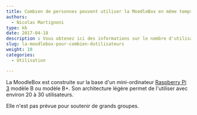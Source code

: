 ```yaml
---
title: Combien de personnes peuvent utiliser la MoodleBox en même temps ?
authors:
  - Nicolas Martignoni
type: kb
date: 2017-04-18
description : Vous obtenez ici des informations sur le nombre d'utilisateurs que la MoodleBox peut accueillir simultanément
slug: la-moodlebox-pour-combien-dutilisateurs
weight: 10
categories:
  - Utilisation

---
```

La MoodleBox est construite sur la base d'un mini-ordinateur [Raspberry Pi 3][1] modèle B ou modèle B+. Son architecture légère permet de l'utiliser avec environ 20 à 30 utilisateurs.

Elle n'est pas prévue pour soutenir de grands groupes.

 [1]: https://www.raspberrypi.org/

